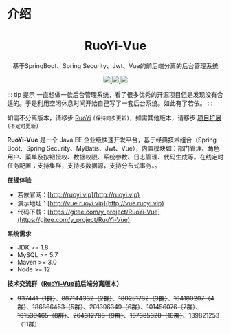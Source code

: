# 介绍

<h1 align="center">RuoYi-Vue</h1>

<p align="center">基于SpringBoot、Spring Security、Jwt、Vue的前后端分离的后台管理系统</p>

<p align="center">
    <a href="http://www.ruoyi.vip/">
        <img src="https://img.shields.io/github/license/mashape/apistatus.svg" />
    </a>
	<a href="https://gitee.com/y_project/RuoYi-Vue">
        <img src="https://gitee.com/y_project/RuoYi-Vue/badge/star.svg?theme=dark" />
    </a>
    <a href="http://www.ruoyi.vip/">
        <img src="https://img.shields.io/badge/RuoYi-v3.8.2-brightgreen.svg" />
    </a>
</p>

::: tip 提示
一直想做一款后台管理系统，看了很多优秀的开源项目但是发现没有合适的。于是利用空闲休息时间开始自己写了一套后台系统。如此有了若依。
:::

如需不分离版本，请移步 [RuoYi](https://gitee.com/y_project/RuoYi)  `(保持同步更新)`，如需其他版本，请移步 [项目扩展](https://doc.ruoyi.vip/ruoyi-vue/document/xmkz.html)  `(不定时更新)`

**RuoYi-Vue** 是一个 Java EE 企业级快速开发平台，基于经典技术组合（Spring Boot、Spring Security、MyBatis、Jwt、Vue），内置模块如：部门管理、角色用户、菜单及按钮授权、数据权限、系统参数、日志管理、代码生成等。在线定时任务配置；支持集群，支持多数据源，支持分布式事务。。

**在线体验**

* 若依官网：[http://ruoyi.vip](http://ruoyi.vip)
* 演示地址：[http://vue.ruoyi.vip](http://vue.ruoyi.vip)
* 代码下载：[https://gitee.com/y_project/RuoYi-Vue](https://gitee.com/y_project/RuoYi-Vue)

**系统需求**

- JDK >= 1.8
- MySQL >= 5.7
- Maven >= 3.0
- Node >= 12


**技术交流群（[RuoYi-Vue](https://gitee.com/y_project/RuoYi-Vue)前后端分离版本）**

* ~~937441（1群）~~、~~887144332（2群）~~、~~180251782（3群）~~、~~104180207（4群）~~、~~186866453（5群）~~、~~201396349（6群）~~、~~101456076（7群）~~、~~101539465（8群）~~、~~264312783（9群）~~、~~167385320（10群）~~、139821253（11群）
